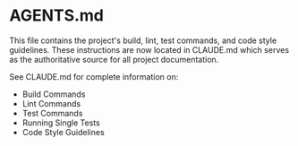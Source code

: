 # AGENTS.md

This file contains the project's build, lint, test commands, and code style guidelines.
These instructions are now located in CLAUDE.md which serves as the authoritative source for all project documentation.

See CLAUDE.md for complete information on:
- Build Commands
- Lint Commands  
- Test Commands
- Running Single Tests
- Code Style Guidelines